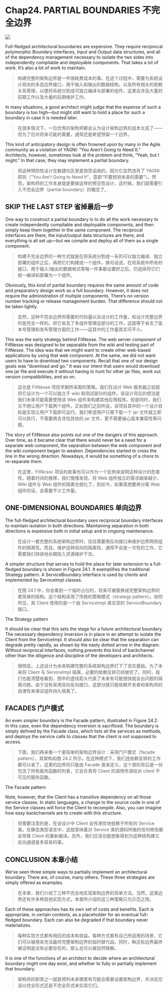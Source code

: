 # Chap24. PARTIAL BOUNDARIES 不完全边界

![](https://ngte-superbed.oss-cn-beijing.aliyuncs.com/book/mono/un/CH-UN24.jpg)

Full-fledged architectural boundaries are expensive. They require reciprocal polymorphic Boundary interfaces, Input and Output data structures, and all of the dependency management necessary to isolate the two sides into independently compilable and deployable components. That takes a lot of work. It’s also a lot of work to maintain.

> 构建完整的架构边界是一件很耗费成本的事。在这个过程中，需要为系统设计双向的多态边界接口，用于输入和输出的数据结构，以及所有相关的依赖关系管理，以便将系统分割成可独立编译与部署的组件。这里会涉及大量的前期工作以及大量的后期维护工作。

In many situations, a good architect might judge that the expense of such a boundary is too high—but might still want to hold a place for such a boundary in case it is needed later.

> 在很多情况下，一位优秀的架构师都会认为设计架构边界的成本太高了——但为了应对将来可能的需要，通常还是希望预留一个边界。

This kind of anticipatory design is often frowned upon by many in the Agile community as a violation of YAGNI: “You Aren’t Going to Need It.” Architects, however, sometimes look at the problem and think, “Yeah, but I might.” In that case, they may implement a partial boundary.

> 但这种预防性设计在敏捷社区里是饱受诟病的，因为它显然违背了 YAGNI 原则（"You Are’t Going to Need It”，意即“不要预测未来的需要”）。然而，架构师的工作本身就是要做这样的预见性设计，这时候，我们就需要引入不完全边界（partial boundary）的概念了。

## SKIP THE LAST STEP 省掉最后一步

One way to construct a partial boundary is to do all the work necessary to create independently compilable and deployable components, and then simply keep them together in the same component. The reciprocal interfaces are there, the input/output data structures are there, and everything is all set up—but we compile and deploy all of them as a single component.

> 构建不完全边界的一种方式就是在将系统分割成一系列可以独立编译、独立部署的组件之后，再把它们构建成一个组件。换句话说，在将系统中所有的接口、用于输入/输出的数据格式等每一件事都设置好之后，仍选择将它们统一编译和部署为一个组件。

Obviously, this kind of partial boundary requires the same amount of code and preparatory design work as a full boundary. However, it does not require the administration of multiple components. There’s no version number tracking or release management burden. That difference should not be taken lightly.

> 显然，这种不完全边界所需要的代码量以及设计的工作量，和设计完整边界时是完全一样的。但它省去了多组件管理这部分的工作，这就等于省去了版本号管理和发布管理方面的工作——这其中的工作量其实可不小。

This was the early strategy behind FitNesse. The web server component of FitNesse was designed to be separable from the wiki and testing part of FitNesse. The idea was that we might want to create other web-based applications by using that web component. At the same, we did not want users to have to download two components. Recall that one of our design goals was “download and go.” It was our intent that users would download one jar file and execute it without having to hunt for other jar files, work out version compatibilities, and so on.

> 这也是 FitNesse 项目早期所采取的策略。我们在设计 Web 服务器之初就将它设计为一个可以独立于 wiki 和测试部分的组件。该设计背后的想法是我们未来可能需要使用该 Web 组件来构建其他应用程序。但是同时，我们又不想让用户下载两个组件。正如我们之前所说，该项目其中的一个设计目标是实现让用户下载即可运行。我们希望用户只需下载一个 jar 文件就立即可以执行，不需要再去寻找其他的 jar 文件，更不需要操心版本兼容性等问题。

The story of FitNesse also points out one of the dangers of this approach. Over time, as it became clear that there would never be a need for a separate web component, the separation between the web component and the wiki component began to weaken. Dependencies started to cross the line in the wrong direction. Nowadays, it would be something of a chore to re-separate them.

> 在这里，FitNcssc 项目的故事也可以作为一个反例来说明这种设计的危害性。随着时间的推移，我们慢慢发现，将 Web 组件独立的需求越来越少，Wiki 组件与 Web 组件的隔离也弱化了。到如今，如果真想要再分离 Web 组件的话，会需要不少工作量。

## ONE-DIMENSIONAL BOUNDARIES 单向边界

The full-fledged architectural boundary uses reciprocal boundary interfaces to maintain isolation in both directions. Maintaining separation in both directions is expensive both in initial setup and in ongoing maintenance.

> 在设计一套完整的系统架构边界时，往往需要用反向接口来维护边界两侧组件的隔离性。而且，维护这种双向的隔离性，通常不会是一次性的工作，它需要我们持续地长期投入资源维护下去。

A simpler structure that serves to hold the place for later extension to a full-fledged boundary is shown in Figure 24.1. It exemplifies the traditional Strategy pattern. A ServiceBoundary interface is used by clients and implemented by ServiceImpl classes.

> 在图 24.1 中，你会看到一个临时占位的，将来可被替换成完整架构边界的更简单的结构。这个结构采用了传统的策略模式（strategy pattern）。如你所见，其 Client 使用的是一个由 ServiceImpl 类实现的 ServiceBoundary 接口。

<Figures figure="24-1">The Strategy pattern</Figures>

It should be clear that this sets the stage for a future architectural boundary. The necessary dependency inversion is in place in an attempt to isolate the Client from the ServiceImpl. It should also be clear that the separation can degrade pretty rapidly, as shown by the nasty dotted arrow in the diagram. Without reciprocal interfaces, nothing prevents this kind of backchannel other than the diligence and discipline of the developers and architects.

> 很明显，上述设计为未来构建完整的系统架构边界打下了坚实基础。为了未来将 Client 与 ServiceImpl 隔离，必要的依赖反转已经做完了。同时，我们也能清楚地看到，图中的虚线箭头代表了未来有可能很快就会出问题的隔离问题。由于没有采用双向反向接口，这部分就只能依赖开发者和架构师的自律性来保证组件持久隔离了。

## FACADES 门户模式

An even simpler boundary is the Facade pattern, illustrated in Figure 24.2. In this case, even the dependency inversion is sacrificed. The boundary is simply defined by the Facade class, which lists all the services as methods, and deploys the service calls to classes that the client is not supposed to access.

> 下面，我们再来看一个更简单的架构边界设计：采用门户模式（facade pattern），其架构如图 24.2 所示。在这种模式下，我们连依赖反转的工作都可以省了。这里的边界将只能由 Facade 类来定义，这个类的背后是一份包含了所有服务函数的列表，它会负责将 Client 的调用传递给对 client 不可见的服务函数。

<Figures figure="24-2">The Facade pattern</Figures>

Note, however, that the Client has a transitive dependency on all those service classes. In static languages, a change to the source code in one of the Service classes will force the Client to recompile. Also, you can imagine how easy backchannels are to create with this structure.

> 但需要注意的是，在该设计中 Client 会传递性地依赖于所有的 Service 类。在静态类型语言中，这就意味着对 Service 类的源码所做的任何修改都会导致 Client 的重新编译。另外，我们应该也能想象得到为这种结构建立反向通道是多容易的事。

## CONCLUSION 本章小结

We’ve seen three simple ways to partially implement an architectural boundary. There are, of course, many others. These three strategies are simply offered as examples.

> 在本章，我们介绍了三种不完全地实现架构边界的简单方法。当然，这类边界还有许多种其他实现方式，本章所介绍的这三种策略只为示范之用。

Each of these approaches has its own set of costs and benefits. Each is appropriate, in certain contexts, as a placeholder for an eventual full-fledged boundary. Each can also be degraded if that boundary never materializes.

> 每种实现方式都有相应的成本和收益。每种方式都有自己所适用的场景，它们可以被用来充当最终完整架构边界的临时替代品。同时，瞅这些边界最终被证明是没有必要存在的，那么也可以被自然降解。

It is one of the functions of an architect to decide where an architectural boundary might one day exist, and whether to fully or partially implement that boundary.

> 架构师的职责之一就是预判未来哪里有可能会需要设置架构边界，并决定应该以完全形式还是不完全形式来实现它们。

